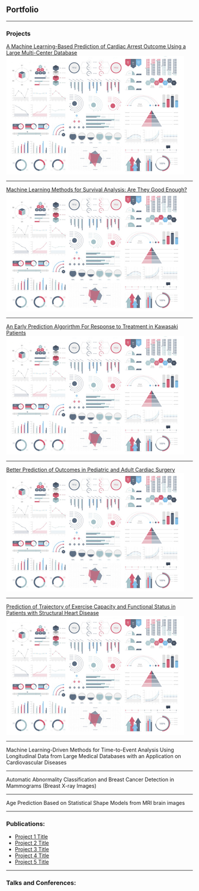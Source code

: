 ## Portfolio

---

### Projects 

[A Machine Learning-Based Prediction of Cardiac Arrest Outcome Using a Large Multi-Center Database](/sample_page)
<img src="images/dummy_thumbnail.jpg?raw=true"/>

---
[Machine Learning Methods for Survival Analysis: Are They Good Enough?](/pdf/sample_presentation.pdf)
<img src="images/dummy_thumbnail.jpg?raw=true"/>

---
[An Early Prediction Algorirthm For Response to Treatment in Kawasaki Patients](http://example.com/)
<img src="images/dummy_thumbnail.jpg?raw=true"/>

---
[Better Prediction of Outcomes in Pediatric and Adult Cardiac Surgery](http://example.com/)
<img src="images/dummy_thumbnail.jpg?raw=true"/>

---
[Prediction of Trajectory of Exercise Capacity and Functional Status in Patients with Structural Heart Disease](http://example.com/)
<img src="images/dummy_thumbnail.jpg?raw=true"/>

---

Machine Learning-Driven Methods for Time-to-Event Analysis Using Longitudinal Data from Large Medical Databases with an Application on Cardiovascular Diseases 


---
Automatic Abnormality Classification and Breast Cancer Detection in Mammograms (Breast X-ray Images)

---
Age Prediction Based on Statistical Shape Models from MRI brain images

---

### Publications:

- [Project 1 Title](http://example.com/)
- [Project 2 Title](http://example.com/)
- [Project 3 Title](http://example.com/)
- [Project 4 Title](http://example.com/)
- [Project 5 Title](http://example.com/)

---

### Talks and Conferences:
